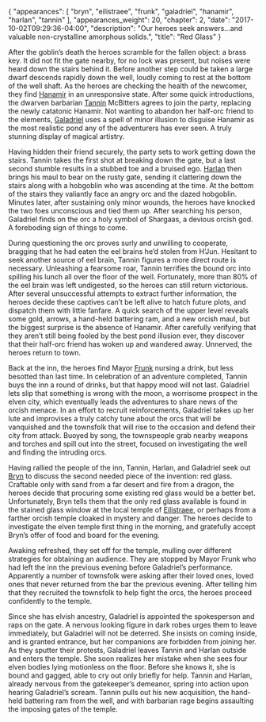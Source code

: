 {
    "appearances": [
        "bryn",
        "eilistraee",
        "frunk",
        "galadriel",
        "hanamir",
        "harlan",
        "tannin"
    ],
    "appearances_weight": 20,
    "chapter": 2,
    "date": "2017-10-02T09:29:36-04:00",
    "description": "Our heroes seek answers...and valuable non-crystalline amorphous solids.",
    "title": "Red Glass"
}

After the goblin’s death the heroes scramble for the fallen object: a brass key. It did not fit the gate nearby, for no lock was present, but noises were heard down the stairs behind it. Before another step could be taken a large dwarf descends rapidly down the well, loudly coming to rest at the bottom of the well shaft. As the heroes are checking the health of the newcomer, they find [Hanamir](/characters/hanamir/) in an unresponsive state. After some quick introductions, the dwarven barbarian [Tannin](/characters/tannin/) McBitters agrees to join the party, replacing the newly catatonic Hanamir. Not wanting to abandon her half-orc friend to the elements, [Galadriel](/characters/galadriel/) uses a spell of minor illusion to disguise Hanamir as the most realistic pond any of the adventurers has ever seen. A truly stunning display of magical artistry.

Having hidden their friend securely, the party sets to work getting down the stairs. Tannin takes the first shot at breaking down the gate, but a last second stumble results in a stubbed toe and a bruised ego. [Harlan](/characters/harlan/) then brings his maul to bear on the rusty gate, sending it clattering down the stairs along with a hobgoblin who was ascending at the time. At the bottom of the stairs they valiantly face an angry orc and the dazed hobgoblin. Minutes later, after sustaining only minor wounds, the heroes have knocked the two foes unconscious and tied them up. After searching his person, Galadriel finds on the orc a holy symbol of Shargaas, a devious orcish god. A foreboding sign of things to come.

During questioning the orc proves surly and unwilling to cooperate, bragging that he had eaten the eel brains he’d stolen from H’Jun. Hesitant to seek another source of eel brain, Tannin figures a more direct route is necessary. Unleashing a fearsome roar, Tannin terrifies the bound orc into spilling his lunch all over the floor of the well. Fortunately, more than 80% of the eel brain was left undigested, so the heroes can still return victorious. After several unsuccessful attempts to extract further information, the heroes decide these captives can’t be left alive to hatch future plots, and dispatch them with little fanfare. A quick search of the upper level reveals some gold, arrows, a hand-held battering ram, and a new orcish maul, but the biggest surprise is the absence of Hanamir. After carefully verifying that they aren’t still being fooled by the best pond illusion ever, they discover that their half-orc friend has woken up and wandered away. Unnerved, the heroes return to town.

Back at the inn, the heroes find Mayor [Frunk](/characters/frunk/) nursing a drink, but less besotted than last time. In celebration of an adventure completed, Tannin buys the inn a round of drinks, but that happy mood will not last. Galadriel lets slip that something is wrong with the moon, a worrisome prospect in the elven city, which eventually leads the adventures to share news of the orcish menace. In an effort to recruit reinforcements, Galadriel takes up her lute and improvises a truly catchy tune about the orcs that will be vanquished and the townsfolk that will rise to the occasion and defend their city from attack. Buoyed by song, the townspeople grab nearby weapons and torches and spill out into the street, focused on investigating the well and finding the intruding orcs.

Having rallied the people of the inn, Tannin, Harlan, and Galadriel seek out [Bryn](/characters/bryn/) to discuss the second needed piece of the invention: red glass. Craftable only with sand from a far desert and fire from a dragon, the heroes decide that procuring some existing red glass would be a better bet. Unfortunately, Bryn tells them that the only red glass available is found in the stained glass window at the local temple of [Eilistraee](/characters/eilistraee/), or perhaps from a farther orcish temple cloaked in mystery and danger. The heroes decide to investigate the elven temple first thing in the morning, and gratefully accept Bryn’s offer of food and board for the evening.

Awaking refreshed, they set off for the temple, mulling over different strategies for obtaining an audience. They are stopped by Mayor Frunk who had left the inn the previous evening before Galadriel’s performance. Apparently a number of townsfolk were asking after their loved ones, loved ones that never returned from the bar the previous evening. After telling him that they recruited the townsfolk to help fight the orcs, the heroes proceed confidently to the temple.

Since she has elvish ancestry, Galadriel is appointed the spokesperson and raps on the gate. A nervous looking figure in dark robes urges them to leave immediately, but Galadriel will not be deterred. She insists on coming inside, and is granted entrance, but her companions are forbidden from joining her. As they sputter their protests, Galadriel leaves Tannin and Harlan outside and enters the temple. She soon realizes her mistake when she sees four elven bodies lying motionless on the floor. Before she knows it, she is bound and gagged, able to cry out only briefly for help. Tannin and Harlan, already nervous from the gatekeeper’s demeanor, spring into action upon hearing Galadriel’s scream. Tannin pulls out his new acquisition, the hand-held battering ram from the well, and with barbarian rage begins assaulting the imposing gates of the temple.
